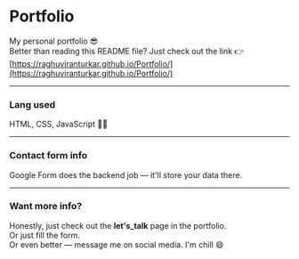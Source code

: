 # Portfolio

My personal portfolio 😎  
Better than reading this README file? Just check out the link 👉  
[https://raghuviranturkar.github.io/Portfolio/](https://raghuviranturkar.github.io/Portfolio/)

---

### Lang used  
HTML, CSS, JavaScript 🧑‍💻

---

### Contact form info  
Google Form does the backend job — it'll store your data there.

---

### Want more info?  
Honestly, just check out the **let's_talk** page in the portfolio.  
Or just fill the form.  
Or even better — message me on social media. I'm chill 😄

